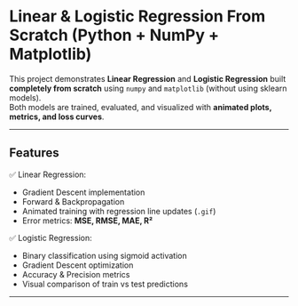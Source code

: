 # Linear & Logistic Regression From Scratch (Python + NumPy + Matplotlib)
This project demonstrates **Linear Regression** and **Logistic Regression** built **completely from scratch** using `numpy` and `matplotlib` (without using sklearn models).  
Both models are trained, evaluated, and visualized with **animated plots, metrics, and loss curves**.

---

## Features

✅ Linear Regression:
- Gradient Descent implementation  
- Forward & Backpropagation  
- Animated training with regression line updates (`.gif`)  
- Error metrics: **MSE, RMSE, MAE, R²**  

✅ Logistic Regression:
- Binary classification using sigmoid activation  
- Gradient Descent optimization  
- Accuracy & Precision metrics  
- Visual comparison of train vs test predictions  

---
